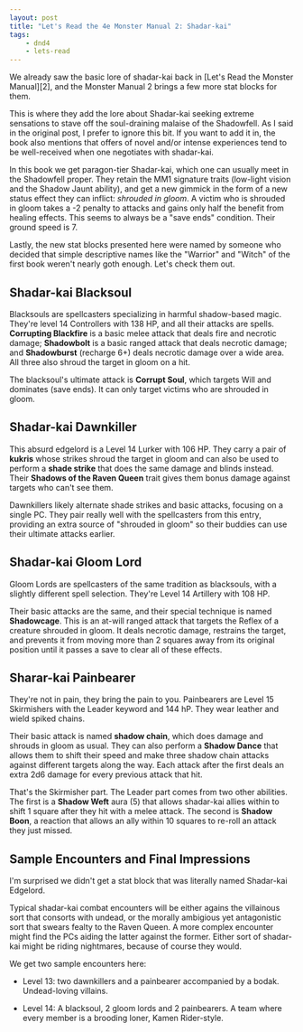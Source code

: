 ```yaml
---
layout: post
title: "Let's Read the 4e Monster Manual 2: Shadar-kai"
tags:
    - dnd4
    - lets-read
---
```


We already saw the basic lore of shadar-kai back in [Let's Read the  Monster
Manual][2], and the Monster Manual 2 brings a few more stat blocks for them.

This is where they add the lore about Shadar-kai seeking extreme sensations to
stave off the soul-draining malaise of the Shadowfell. As I said in the original
post, I prefer to ignore this bit. If you want to add it in, the book also
mentions that offers of novel and/or intense experiences tend to be
well-received when one negotiates with shadar-kai.

In this book we get paragon-tier Shadar-kai, which one can usually meet in the
Shadowfell proper. They retain the MM1 signature traits (low-light vision and
the Shadow Jaunt ability), and get a new gimmick in the form of a new status
effect they can inflict: _shrouded in gloom_. A victim who is shrouded in gloom
takes a -2 penalty to attacks and gains only half the benefit from healing
effects. This seems to always be a "save ends" condition. Their ground speed is
7.

Lastly, the new stat blocks presented here were named by someone who decided
that simple descriptive names like the "Warrior" and "Witch" of the first book
weren't nearly goth enough. Let's check them out.

## Shadar-kai Blacksoul

Blacksouls are spellcasters specializing in harmful shadow-based magic. They're
level 14 Controllers with 138 HP, and all their attacks are spells. **Corrupting
Blackfire** is a basic melee attack that deals fire and necrotic damage;
**Shadowbolt** is a basic ranged attack that deals necrotic damage; and
**Shadowburst** (recharge 6+) deals necrotic damage over a wide area. All three
also shroud the target in gloom on a hit.

The blacksoul's ultimate attack is **Corrupt Soul**, which targets Will and
dominates (save ends). It can only target victims who are shrouded in gloom.

## Shadar-kai Dawnkiller

This absurd edgelord is a Level 14 Lurker with 106 HP. They carry a pair of
**kukris** whose strikes shroud the target in gloom and can also be used to
perform a **shade strike** that does the same damage and blinds instead. Their
**Shadows of the Raven Queen** trait gives them bonus damage against targets who
can't see them.

Dawnkillers likely alternate shade strikes and basic attacks, focusing on a
single PC. They pair really well with the spellcasters from this entry,
providing an extra source of "shrouded in gloom" so their buddies can use their
ultimate attacks earlier.

## Shadar-kai Gloom Lord

Gloom Lords are spellcasters of the same tradition as blacksouls, with a
slightly different spell selection. They're Level 14 Artillery with 108 HP.

Their basic attacks are the same, and their special technique is named
**Shadowcage**. This is an at-will ranged attack that targets the Reflex of a
creature shrouded in gloom. It deals necrotic damage, restrains the target, and
prevents it from moving more than 2 squares away from its original position
until it passes a save to clear all of these effects.

## Sharar-kai Painbearer

They're not in pain, they bring the pain to you. Painbearers are Level 15
Skirmishers with the Leader keyword and 144 hP. They wear leather and wield
spiked chains.

Their basic attack is named **shadow chain**, which does damage and shrouds in
gloom as usual. They can also perform a **Shadow Dance** that allows them to
shift their speed and make three shadow chain attacks against different targets
along the way. Each attack after the first deals an extra 2d6 damage for every
previous attack that hit.

That's the Skirmisher part. The Leader part comes from two other abilities. The
first is a **Shadow Weft** aura (5) that allows shadar-kai allies within to
shift 1 square after they hit with a melee attack. The second is **Shadow
Boon**, a reaction that allows an ally within 10 squares to re-roll an attack
they just missed.

## Sample Encounters and Final Impressions

I'm surprised we didn't get a stat block that was literally named Shadar-kai
Edgelord.

Typical shadar-kai combat encounters will be either agains the villainous sort
that consorts with undead, or the morally ambigious yet antagonistic sort that
swears fealty to the Raven Queen. A more complex encounter might find the PCs
aiding the latter against the former. Either sort of shadar-kai might be riding
nightmares, because of course they would.

We get two sample encounters here:

- Level 13: two dawnkillers and a painbearer accompanied by a
  bodak. Undead-loving villains.

- Level 14: A blacksoul, 2 gloom lords and 2 painbearers. A team where every
  member is a brooding loner, Kamen Rider-style.
